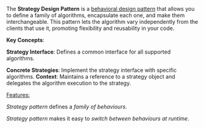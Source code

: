 The <b>Strategy Design Pattern</b> is a <u>behavioral design pattern</u> that allows you to define a 
family of algorithms, encapsulate each one, and make them interchangeable. This pattern lets the algorithm 
vary independently from the clients that use it, promoting flexibility and reusability in your code.

<b>Key Concepts</b>:

<b>Strategy Interface</b>: 
Defines a common interface for all supported algorithms.

<b>Concrete Strategies</b>: 
Implement the strategy interface with specific algorithms.
<b>Context</b>: Maintains a reference to a strategy object and delegates the algorithm execution to the strategy.

<u>Features:</u>

<i>Strategy pattern</i> defines a <i>family of behaviours</i>.

<i>Strategy pattern</i> makes it easy to <i>switch between behaviours at runtime</i>.